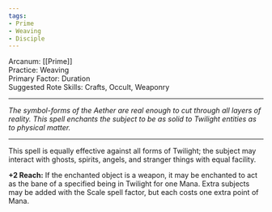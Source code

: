 ```yaml
---
tags:
- Prime
- Weaving
- Disciple
---
```


Arcanum: [[Prime]]\
Practice: Weaving\
Primary Factor: Duration\
Suggested Rote Skills: Crafts, Occult, Weaponry

---

_The symbol-forms of the Aether are real enough to cut through all layers of reality. This spell enchants the subject to be as solid to Twilight entities as to physical matter._

---

This spell is equally effective against all forms of Twilight; the subject may interact with ghosts, spirits, angels, and stranger things with equal facility.

**+2 Reach:** If the enchanted object is a weapon, it may be enchanted to act as the bane of a specified being in Twilight for one Mana. Extra subjects may be added with the Scale spell factor, but each costs one extra point of Mana.